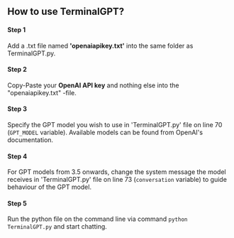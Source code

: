 ## How to use TerminalGPT?
#### **Step 1**
Add a .txt file named **'openaiapikey.txt'** into the same folder as TerminalGPT.py.
#### **Step 2**
Copy-Paste your **OpenAI API key** and nothing else into the "openaiapikey.txt" -file.
#### **Step 3**
Specify the GPT model you wish to use in 'TerminalGPT.py' file on line 70 (`GPT_MODEL` variable). Available models can be found from OpenAI's documentation.
#### **Step 4**
For GPT models from 3.5 onwards, change the system message the model receives in 'TerminalGPT.py' file on line 73 (`conversation` variable) to guide behaviour of the GPT model.
#### **Step 5**
Run the python file on the command line via command `python TerminalGPT.py` and start chatting. 
